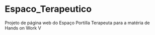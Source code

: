 # Espaco_Terapeutico
Projeto de página web do Espaço Portilla Terapeuta para a matéria de Hands on Work V
